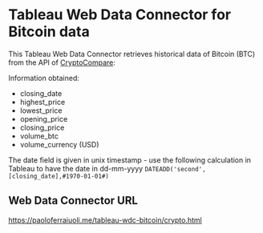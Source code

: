 # Tableau Web Data Connector for Bitcoin data
This Tableau Web Data Connector retrieves historical data of Bitcoin (BTC) from the API of [CryptoCompare](https://min-api.cryptocompare.com/):

Information obtained:
* closing_date
* highest_price
* lowest_price
* opening_price
* closing_price
* volume_btc
* volume_currency (USD)

The date field is given in unix timestamp - use the following calculation in Tableau to have the date in dd-mm-yyyy `DATEADD('second',[closing_date],#1970-01-01#)`

## Web Data Connector URL
https://paoloferraiuoli.me/tableau-wdc-bitcoin/crypto.html
